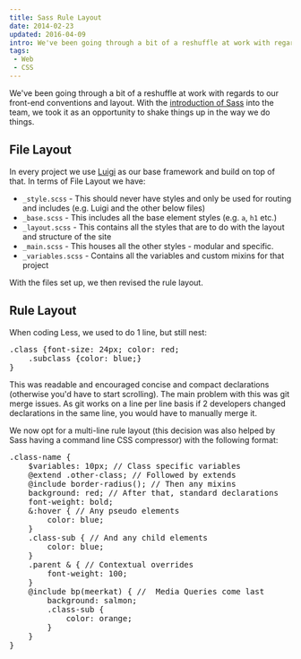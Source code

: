 ```yaml
---
title: Sass Rule Layout
date: 2014-02-23
updated: 2016-04-09
intro: We've been going through a bit of a reshuffle at work with regards to our front-end conventions and layout. With the introduction of Sass into the team, we took it ...
tags:
 - Web
 - CSS
---
```


<p>We've been going through a bit of a reshuffle at work with regards to our front-end conventions and layout. With the <a href="http://www.mikestreety.co.uk/blog/from-less-to-sass">introduction of Sass</a> into the team, we took it as an opportunity to shake things up in the way we do things.</p>

<h2>File Layout</h2>







<p>In every project we use <a href="https://github.com/bozboz/luigi">Luigi</a> as our base framework and build on top of that. In terms of File Layout we have:</p>







<ul><li><code>_style.scss</code> - This should never have styles and only be used for routing and includes (e.g. Luigi and the other below files)</li><li><code>_base.scss</code> - This includes all the base element styles (e.g. <code>a</code>, <code>h1</code> etc.)</li><li><code>_layout.scss</code> - This contains all the styles that are to do with the layout and structure of the site</li><li><code>_main.scss</code> - This houses all the other styles - modular and specific.</li><li><code>_variables.scss</code> - Contains all the variables and custom mixins for that project</li></ul>







<p>With the files set up, we then revised the rule layout.</p>







<h2>Rule Layout</h2>







<p>When coding Less, we used to do 1 line, but still nest:</p>







<pre class="language-scss">.class {font-size: 24px; color: red;
    .subclass {color: blue;}
}</pre>













<p>This was readable and encouraged concise and compact declarations (otherwise you'd have to start scrolling). The main problem with this was git merge issues. As git works on a line per line basis if 2 developers changed declarations in the same line, you would have to manually merge it.</p>







<p>We now opt for a multi-line rule layout (this decision was also helped by Sass having a command line CSS compressor) with the following format:</p>







<pre class="language-scss">.class-name {
    $variables: 10px; // Class specific variables
    @extend .other-class; // Followed by extends
    @include border-radius(); // Then any mixins
    background: red; // After that, standard declarations
    font-weight: bold;
    &:hover { // Any pseudo elements
        color: blue;
    }
    .class-sub { // And any child elements
        color: blue;
    }
    .parent & { // Contextual overrides
        font-weight: 100;
    }
    @include bp(meerkat) { //  Media Queries come last
        background: salmon;
        .class-sub {
            color: orange;
        }
    }
}</pre>